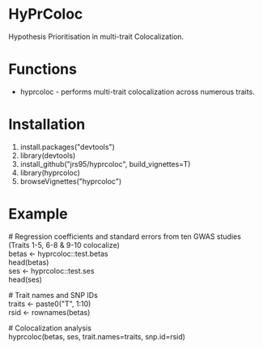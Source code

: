 # HyPrColoc
Hypothesis Prioritisation in multi-trait Colocalization.

# Functions
* hyprcoloc - performs multi-trait colocalization across numerous traits.  

# Installation
1. install.packages("devtools")
2. library(devtools)
3. install_github("jrs95/hyprcoloc", build_vignettes=T)
4. library(hyprcoloc)
5. browseVignettes("hyprcoloc")

# Example
\# Regression coefficients and standard errors from ten GWAS studies (Traits 1-5, 6-8 & 9-10 colocalize)  
betas <- hyprcoloc::test.betas  
head(betas)  
ses <- hyprcoloc::test.ses  
head(ses)  
  
\# Trait names and SNP IDs  
traits <- paste0("T", 1:10)  
rsid <- rownames(betas)  

\# Colocalization analysis  
hyprcoloc(betas, ses, trait.names=traits, snp.id=rsid)  
